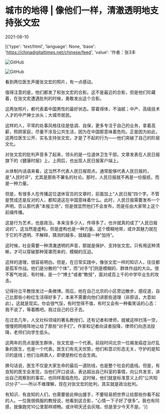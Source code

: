 # 城市的地得 | 像他们一样，清澈透明地支持张文宏

2021-08-10

[{'type': 'text/html', 'language': None, 'base': 'https://chinadigitaltimes.net/chinese/feed', 'value': '作者：张3丰

![GitHub](https://chinadigitaltimes.net/chinese/files/2021/08/post-669484-6112e2936fd9c.)

![GitHub](https://chinadigitaltimes.net/chinese/files/2021/08/post-669484-6112e293b66bc.)

看到两位医生声援张文宏的照片，有一点感动。

值得注意的是，他们都发了和张文宏的合影。这不是最近的合影，但是他们珍藏着，在张文宏遭遇批判的时候，勇敢发出这个合影。

这两张照片，都代表着中国男性的最好状态。穿着得体，不油腻；中产、高级技术人才的中产绅士派头；大城市居民。

这样的人，平常的处事风格往往是低调、自保，更多专注于自己的业务，拿着高薪，照顾家庭，尽量不涉及公共生活，因为在中国那意味着危险。正是因为如此，这两位医生公开、实名支持张文宏，才是了不起的行为——他们突破了自己的阶层文化。

对张文宏的批判声音多了起来，领头的是一位退休卫生干部。文章发表在人民日报旗下的《健康时报》上。上网后，也出现人民日报客户端上。

从体制内话语来看，这当然不代表人民日报观点。通常能够代表人民日报的，是“人民时评“，尤其是那些不署名的社论。那时，人民日报就不再是一份报纸，而是一种力量。

但是，有很多人在传播这位退休官员的文章时，前面加上“人民日报”四个字。不管是赞成还是反对的人，都知道这在中国意味着什么。此时，人民日报需要发布一个声明，否认那代表“本报立场”，但是很显然他们不会发布，而是任由大家带上这个前缀传播。

这是行为艺术，也是政治。本来没多少人，传得多了，也许就真的成了“人民日报说的”。这当然是虚构，但是虚构也是一种力量。这个模糊地带，或许其魅力就在于它的不透明、不解释，猜测的越多，就越是一种“加持”。

这时候，社会需要一种清澈透明的声音，那就是保护、支持张文宏。只有用这种清晰，才可以穿破那种笼罩而来的、模糊的压迫。

这样的道理，很容易明白。但是，在日常实践中，像张文宏一样的知识人，往往都是孤军作战。他们是分散的“个体”，而“对手”们则是模糊的、群体作战的大众。很不客气地说，有时候，是一个“博士”或者“教授”，面对成百上千的中学毕业生的攻击。

记得孙立平教授发过一条微博。雨后，他在自己北京的小区旁边散步，感叹道，自己比那些小粉红生活得好多了，本来不需要向他们讲那些道理（非原话，大意如此）。这就是现实。你会很气馁，有时觉得不值，有时又会有一种看笑话的心态：我不说了，等着瞧吧。我过自己的日子去。

在过去几年，人文社科领域的著名教授们，还有记者和律师，就被这样扫荡一空，慢慢把网络阵地让给了那些“对手们”。作家和记者向读者投降，律师们向违法投降，老师们向学生低头。

这两年的亮点是医生群体，张文宏是一个代表。前段时间北京一位揭发癌症治疗乱象的医生，也是一个代表。医生们有先天优势，他们和意识形态无关，守护的是知识的底线；他们治病救人，即便是粉红也会生病。

换句话说，医生不仅是大家生命的最后一道防线，也是整个社会的底线。但是，有良知的医生会发现，当他们开口说话，表达超出自己科室的事情，向公共发言，讲出自己观察到的事实，也同样面临危险。这时候，他们就是标准意义上的“公共知识分子”——所以不难理解，现在对张文宏的批判，其实就是政治批判。

有知识、有良知的人们，也需要彼此伸出援手，不要轻易把世界让给那些你看不起的人。一位我很佩服的教授说，他看到这合影，“心情一下子好了很多”。我也有同感，就像跑完10公里那样顺畅。或许明天还会灰暗，但是至少今天不是。'}]